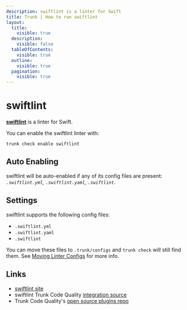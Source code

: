 ```yaml
---
description: swiftlint is a linter for Swift
title: Trunk | How to run swiftlint
layout:
  title:
    visible: true
  description:
    visible: false
  tableOfContents:
    visible: true
  outline:
    visible: true
  pagination:
    visible: true
---
```


# swiftlint

[**swiftlint**](https://github.com/realm/SwiftLint#readme) is a linter for Swift.

You can enable the swiftlint linter with:

```shell
trunk check enable swiftlint
```

## Auto Enabling

swiftlint will be auto-enabled if any of its config files are present: *`.swiftlint.yml`, `.swiftlint.yaml`, `.swiftlint`*.

## Settings

swiftlint supports the following config files:
* `.swiftlint.yml`
* `.swiftlint.yaml`
* `.swiftlint`

You can move these files to `.trunk/configs` and `trunk check` will still find them. See [Moving Linter Configs](..#moving-linter-configs) for more info.




## Links

- [swiftlint site](https://github.com/realm/SwiftLint#readme)
- swiftlint Trunk Code Quality [integration source](https://github.com/trunk-io/plugins/tree/main/linters/swiftlint)
- Trunk Code Quality's [open source plugins repo](https://github.com/trunk-io/plugins/tree/main)
